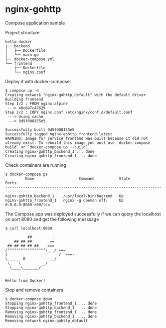 # nginx-gohttp

Compose application sample

Project structure
```$ tree hello-docker
hello-docker
├── backend
│   ├── Dockerfile
│   └── main.go
├── docker-compose.yml
└── frontend
    ├── Dockerfile
    └── nginx.conf
```

Deploy it with docker-compose:
```
$ compose up -d
Creating network "nginx-gohttp_default" with the default driver
Building frontend
Step 1/2 : FROM nginx:alpine
 ---> 48c8a7c47625
Step 2/2 : COPY nginx.conf /etc/nginx/conf.d/default.conf
 ---> Using cache
 ---> 9d5f008155e5

Successfully built 9d5f008155e5
Successfully tagged nginx-gohttp_frontend:latest
WARNING: Image for service frontend was built because it did not already exist. To rebuild this image you must use `docker-compose build` or `docker-compose up --build`.
Creating nginx-gohttp_backend_1 ... done
Creating nginx-gohttp_frontend_1 ... done
```
Check containers are running
```
$ docker-compose ps
         Name                    Command           State          Ports        
-------------------------------------------------------------------------------
nginx-gohttp_backend_1    /usr/local/bin/backend   Up                          
nginx-gohttp_frontend_1   nginx -g daemon off;     Up      0.0.0.0:8080->80/tcp

```

The Compose app was deployed successfully if we can query the localhost on port 8080 and get the following messsage
```
$ curl localhost:8080

          ##         .
    ## ## ##        ==
 ## ## ## ## ##    ===
/"""""""""""""""""\___/ ===
{                       /  ===-
\______ O           __/
 \    \         __/
  \____\_______/

	
Hello from Docker!
```

Stop and remove containers
```
$ docker-compose down
Stopping nginx-gohttp_frontend_1 ... done
Stopping nginx-gohttp_backend_1  ... done
Removing nginx-gohttp_frontend_1 ... done
Removing nginx-gohttp_backend_1  ... done
Removing network nginx-gohttp_default
```
